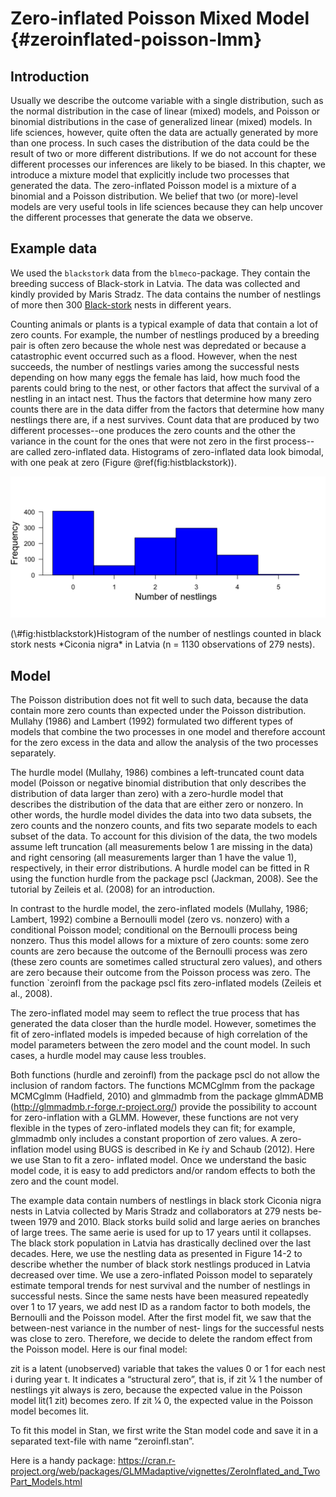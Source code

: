 
# Zero-inflated Poisson Mixed Model {#zeroinflated-poisson-lmm}

## Introduction
Usually we describe the outcome variable with a single distribution, such as the normal distribution in the case of linear (mixed) models, and Poisson or binomial distributions in the case of generalized linear (mixed) models. In life sciences, however, quite often the data are actually generated by more than one process. In such cases the distribution of the data could be the result of two or more different distributions. If we do not account for these different processes our inferences are likely to be biased. In this chapter, we introduce a mixture model that explicitly include two processes that generated the data. The zero-inflated Poisson model is a mixture of a binomial and a Poisson distribution. We belief that two (or more)-level models are very useful tools in life sciences because they can help uncover the different processes that generate the data we observe.

## Example data
We used the `blackstork` data from the `blmeco`-package. They contain the breeding success of Black-stork in Latvia. The data was collected and kindly provided by Maris Stradz. The data contains the number of nestlings of more then 300 [Black-stork](https://en.wikipedia.org/wiki/Black_stork) nests in different years.

Counting animals or plants is a typical example of data that contain a lot of zero counts. For example, the number of nestlings produced by a breeding pair is often zero because the whole nest was depredated or because a catastrophic event occurred such as a flood. However, when the nest succeeds, the number of nestlings varies among the successful nests depending on how many eggs the female has laid, how much food the parents could bring to the nest, or other factors that affect the survival of a nestling in an intact nest. Thus the factors that determine how many zero counts there are in the data differ from the factors that determine how many nestlings there are, if a nest survives. Count data that are produced by two different processes--one produces the zero counts and the other the variance in the count for the ones that were not zero in the first process--are called zero-inflated data. Histograms of zero-inflated data look bimodal, with one peak at zero (Figure \@ref(fig:histblackstork)).


<div class="figure">
<img src="3.1-zeroinflated-poisson-lmm_files/figure-html/histblackstork-1.png" alt="Histogram of the number of nestlings counted in black stork nests *Ciconia nigra* in Latvia (n = 1130 observations of 279 nests)." width="768" />
<p class="caption">(\#fig:histblackstork)Histogram of the number of nestlings counted in black stork nests *Ciconia nigra* in Latvia (n = 1130 observations of 279 nests).</p>
</div>

## Model
The Poisson distribution does not fit well to such data, because the data contain more zero counts than expected under the Poisson distribution. Mullahy (1986) and Lambert (1992) formulated two different types of models that combine the two processes in one model and therefore account for the zero excess in the data and allow the analysis of the two processes separately.

The hurdle model (Mullahy, 1986) combines a left-truncated count data model (Poisson or negative binomial distribution that only describes the distribution of data larger than zero) with a zero-hurdle model that describes the distribution of the data that are either zero or nonzero. In other words, the hurdle model divides the data into two data subsets, the zero counts and the nonzero counts, and fits two separate models to each subset of the data. To account for this division of the data, the two models assume left truncation (all measurements below 1 are missing in the data) and right censoring (all measurements larger than 1 have the value 1), respectively, in their error distributions. A hurdle model can be fitted in R using the function hurdle from the package pscl (Jackman, 2008). See the tutorial by Zeileis et al. (2008) for an introduction.

In contrast to the hurdle model, the zero-inflated models (Mullahy, 1986; Lambert, 1992) combine a Bernoulli model (zero vs. nonzero) with a conditional Poisson model; conditional on the Bernoulli process being nonzero. Thus this model allows for a mixture of zero counts: some zero counts are zero because the outcome of the Bernoulli process was zero (these zero counts are sometimes called structural zero values), and others are zero because their outcome from the Poisson process was zero. The function `zeroinfl from the package pscl fits zero-inflated models (Zeileis et al., 2008).

The zero-inflated model may seem to reflect the true process that has generated the data closer than the hurdle model. However, sometimes the fit of zero-inflated models is impeded because of high correlation of the model parameters between the zero model and the count model. In such cases, a hurdle model may cause less troubles.

Both functions (hurdle and zeroinfl) from the package pscl do not allow the inclusion of random factors. The functions MCMCglmm from the package MCMCglmm (Hadfield, 2010) and glmmadmb from the package glmmADMB (http://glmmadmb.r-forge.r-project.org/) provide the possibility to account for zero-inflation with a GLMM. However, these functions are not very flexible in the types of zero-inflated models they can fit; for example, glmmadmb only includes a constant proportion of zero values. A zero-inflation model using BUGS is described in Ke ́ry and Schaub (2012). Here we use Stan to fit a zero- inflated model. Once we understand the basic model code, it is easy to add predictors and/or random effects to both the zero and the count model.


The example data contain numbers of nestlings in black stork Ciconia nigra nests in Latvia collected by Maris Stradz and collaborators at 279 nests be- tween 1979 and 2010. Black storks build solid and large aeries on branches of large trees. The same aerie is used for up to 17 years until it collapses. The black stork population in Latvia has drastically declined over the last decades. Here, we use the nestling data as presented in Figure 14-2 to describe whether the number of black stork nestlings produced in Latvia decreased over time. We use a zero-inflated Poisson model to separately estimate temporal trends for nest survival and the number of nestlings in successful nests. Since the same nests have been measured repeatedly over 1 to 17 years, we add nest ID as a random factor to both models, the Bernoulli and the Poisson model. After the first model fit, we saw that the between-nest variance in the number of nest- lings for the successful nests was close to zero. Therefore, we decide to delete the random effect from the Poisson model. Here is our final model:

zit is a latent (unobserved) variable that takes the values 0 or 1 for each nest i during year t. It indicates a “structural zero”, that is, if zit 1⁄4 1 the number of nestlings yit always is zero, because the expected value in the Poisson model lit(1   zit) becomes zero. If zit 1⁄4 0, the expected value in the Poisson model becomes lit.

To fit this model in Stan, we first write the Stan model code and save it in a separated text-file with name “zeroinfl.stan”.


Here is a handy package:
https://cran.r-project.org/web/packages/GLMMadaptive/vignettes/ZeroInflated_and_TwoPart_Models.html
